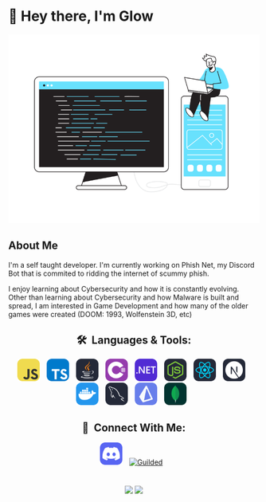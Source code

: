# 👋 Hey there, I'm Glow

<div align="center">

[![img](bannerThing.svg)](#)

</div>

## About Me

<p>I'm a self taught developer. I'm currently working on Phish Net, my Discord Bot that is commited to ridding the internet of scummy phish.</p>
<p>I enjoy learning about Cybersecurity and how it is constantly evolving. Other than learning about Cybersecurity and how Malware is built and spread, I am interested in Game Development and how many of the older games were created (DOOM: 1993, Wolfenstein 3D, etc)</p>

<h2 align="center">🛠 &nbsp;Languages & Tools:</h2>

<p align="center">
  <img alt="JavaScript" width="45px" style="padding-right:10px;" src="https://github.com/tandpfun/skill-icons/raw/main/icons/JavaScript.svg" />
  <img alt="TypeScript" width="45px" style="padding-right:10px;" src="https://github.com/tandpfun/skill-icons/raw/main/icons/TypeScript.svg" />
  <img alt="Java" width="45px" style="padding-right:10px;" src="https://github.com/tandpfun/skill-icons/blob/main/icons/Java-Dark.svg"/>
  <img alt="CS" width="45px" style="padding-right:10px;" src="https://github.com/tandpfun/skill-icons/blob/main/icons/CS.svg"/>
  <img alt="DotNet" width="45px" style="padding-right:10px;" src="https://github.com/tandpfun/skill-icons/blob/main/icons/DotNet.svg"/>
  <img alt="Node" width="45px" style="padding-right:10px;" src="https://github.com/tandpfun/skill-icons/blob/main/icons/NodeJS-Dark.svg"/>
  <img alt="React" width="45px" style="padding-right:10px;" src="https://github.com/tandpfun/skill-icons/blob/main/icons/React-Dark.svg"/>
  <img alt="Next" width="45px" style="padding-right:10px;" src="https://github.com/tandpfun/skill-icons/blob/main/icons/NextJS-Dark.svg"/>
  <img alt="Docker" width="45px" style="padding-right:10px;" src="https://github.com/tandpfun/skill-icons/blob/main/icons/Docker.svg"/>
  <img alt="MySQL" width="45px" style="padding-right:10px;" src="https://github.com/tandpfun/skill-icons/blob/main/icons/MySQL-Dark.svg"/>
  <img alt="Prisma" width="45px" style="padding-right:10px;" src="https://github.com/tandpfun/skill-icons/blob/main/icons/Prisma.svg"/>
  <img alt="MonoDB" width="45px" style="padding-right:10px;" src="https://github.com/tandpfun/skill-icons/blob/main/icons/MongoDB.svg"/>
</p>

<h2 align="center">🔗 &nbsp;Connect With Me:</h2>
<p align="center">
  <a href="https://discord.gg/QxdpUQ3HCf" target="_blank" rel="noopener noreferrer"><img alt="Discord" width="45px" style="padding-right:10px;" src="https://github.com/tandpfun/skill-icons/blob/main/icons/Discord.svg" /></a>
  <a href="https://guilded.gg/u/Glowstudent" target="_blank" rel="noopener noreferrer"><img alt="Guilded" width="45px" style="padding-right:10px;" src="https://github.com/Glowstudent777/Servicons/blob/main/icons/Guilded.svg" /></a>
</p>

#

<div align="center">
  <a href="https://discord.com/users/557691883518951435"><img src="https://lanyard.cnrad.dev/api/557691883518951435"/></a>
  <a href="https://inv.wtf/glow"><img src="https://inv.wtf/widget/glow" width="75%"/></a>
</div>

